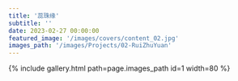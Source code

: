 ```yaml
---
title: '蕊珠缘'
subtitle: ''
date: 2023-02-27 00:00:00
featured_image: '/images/covers/content_02.jpg'
images_path: '/images/Projects/02-RuiZhuYuan'
---
```


{% include gallery.html path=page.images_path id=1 width=80 %}